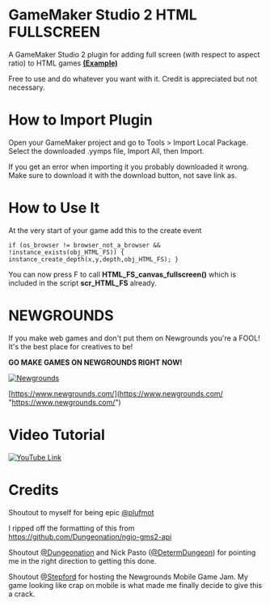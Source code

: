 # GameMaker Studio 2 HTML FULLSCREEN
A GameMaker Studio 2 plugin for adding full screen (with respect to aspect ratio) to HTML games [**(Example)**](https://www.newgrounds.com/projects/games/1920316/preview "Example")

Free to use and do whatever you want with it. Credit is appreciated but not necessary.

# How to Import Plugin
Open your GameMaker project and go to Tools > Import Local Package. Select the downloaded .yymps file, Import All, then Import.

If you get an error when importing it you probably downloaded it wrong. Make sure to download it with the download button, not save link as.

# How to Use It
At the very start of your game add this to the create event
```
if (os_browser != browser_not_a_browser && !instance_exists(obj_HTML_FS)) { instance_create_depth(x,y,depth,obj_HTML_FS); }
```
You can now press F to call **HTML_FS_canvas_fullscreen()** which is included in the script **scr_HTML_FS** already. 

# NEWGROUNDS
If you make web games and don't put them on Newgrounds you're a FOOL!
It's the best place for creatives to be!

**GO MAKE GAMES ON NEWGROUNDS RIGHT NOW!**

[![Newgrounds](https://upload.wikimedia.org/wikipedia/en/thumb/8/85/Newgrounds_Tankman_logo.png/220px-Newgrounds_Tankman_logo.png "Newgrounds")](https://www.newgrounds.com/ "Newgrounds")

[https://www.newgrounds.com/](https://www.newgrounds.com/ "https://www.newgrounds.com/")

# Video Tutorial
[![YouTube Link](https://img.youtube.com/vi/9Q5SsT8mO7Q/0.jpg)](https://www.youtube.com/embed/9Q5SsT8mO7Q)

# Credits
Shoutout to myself for being epic [@plufmot](https://twitter.com/plufmot "@plufmot")

I ripped off the formatting of this from https://github.com/Dungeonation/ngio-gms2-api

Shoutout [@Dungeonation](https://twitter.com/dungeonation "@Dungeonation") and Nick Pasto ([@DetermDungeon](https://twitter.com/DetermDungeon "@DetermDungeon")) for pointing me in the right direction to getting this done.

Shoutout [@Stepford](https://twitter.com/Stepf0rd "@Stepford") for hosting the Newgrounds Mobile Game Jam. My game looking like crap on mobile is what made me finally decide to give this a crack.
